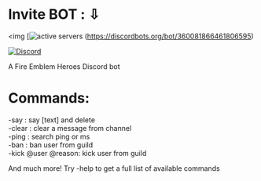 # Invite BOT : ⇩                                                                                                                            
<img [![active servers](https://discordbots.org/api/widget/servers/430630483408453633.svg)
(https://discordbots.org/bot/360081866461806595)

[![Discord](https://img.shields.io/discord/430630483408453633.svg?style=for-the-badge)](https://discord.gg/7mS9GEY)

A Fire Emblem Heroes Discord bot


# Commands:
-say : say [text] and delete                                                                                                               
-clear : clear a message from channel                                                                                                   
-ping : search ping or ms                                                                                                               
-ban : ban user from guild                                                                                                             
-kick @user @reason: kick user from guild                                                                                               

And much more! Try -help to get a full list of available commands


